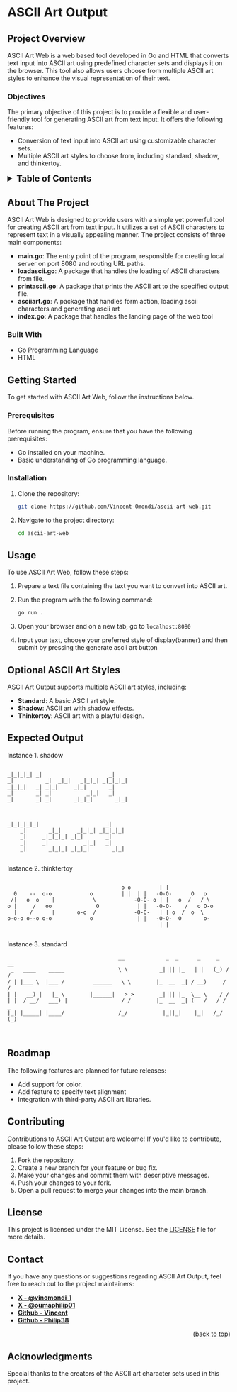 # ASCII Art Output

## Project Overview

ASCII Art Web is a web based tool developed in Go and HTML that converts text input into ASCII art using predefined character sets and displays it on the browser. This tool also allows users choose from multiple ASCII art styles to enhance the visual representation of their text.

### Objectives

The primary objective of this project is to provide a flexible and user-friendly tool for generating ASCII art from text input. It offers the following features:

- Conversion of text input into ASCII art using customizable character sets.
- Multiple ASCII art styles to choose from, including standard, shadow, and thinkertoy.


<!-- TABLE OF CONTENTS -->
<details>
  <summary style="font-weight: bold; font-size: 1.4em;" >Table of Contents</summary>
  <ol>
    <li>
      <a href="#about-the-project">About The Project</a>
      <ul>
        <li><a href="#built-with">Built With</a></li>
      </ul>
    </li>
    <li>
      <a href="#getting-started">Getting Started</a>
      <ul>
        <li><a href="#prerequisites">Prerequisites</a></li>
        <li><a href="#installation">Installation</a></li>
      </ul>
    </li>
    <li><a href="#usage">Usage</a></li>
    <li><a href="#optional-ascii-art-styles">Optional ASCII Art Styles</a></li>
    <li><a href="#roadmap">Roadmap</a></li>
    <li><a href="#contributing">Contributing</a></li>
    <li><a href="#license">License</a></li>
    <li><a href="#contact">Contact</a></li>
    <li><a href="#acknowledgments">Acknowledgments</a></li>
  </ol>
</details>


## About The Project

ASCII Art Web is designed to provide users with a simple yet powerful tool for creating ASCII art from text input. It utilizes a set of ASCII characters to represent text in a visually appealing manner. The project consists of three main components:

- **main.go**: The entry point of the program, responsible for creating local server on port 8080 and routing URL paths.
- **loadascii.go**: A package that handles the loading of ASCII characters from file.
- **printascii.go**: A package that prints the ASCII art to the specified output file.
- **asciiart.go**: A package that handles form action, loading ascii characters and generating ascii art
- **index.go**: A package that handles the landing page of the web tool

### Built With

- Go Programming Language
- HTML

## Getting Started

To get started with ASCII Art Web, follow the instructions below.

### Prerequisites

Before running the program, ensure that you have the following prerequisites:

- Go installed on your machine.
- Basic understanding of Go programming language.

### Installation

1. Clone the repository:

    ```sh
    git clone https://github.com/Vincent-Omondi/ascii-art-web.git
    ```

2. Navigate to the project directory:

    ```sh
    cd ascii-art-web
    ```

## Usage

To use ASCII Art Web, follow these steps:

1. Prepare a text file containing the text you want to convert into ASCII art.

2. Run the program with the following command:

    ```sh
    go run . 
    ```
3. Open your browser and on a new tab, go to ```localhost:8080 ```
4. Input your text, choose your preferred style of display(banner) and then submit by pressing the generate ascii art button

## Optional ASCII Art Styles

ASCII Art Output supports multiple ASCII art styles, including:

- **Standard**: A basic ASCII art style.
- **Shadow**: ASCII art with shadow effects.
- **Thinkertoy**: ASCII art with a playful design.

## Expected Output

Instance 1. shadow 
```
                                       
_|_|_|_| _|                     _|     
_|          _|  _|_|   _|_|_| _|_|_|_| 
_|_|_|   _| _|_|     _|_|       _|     
_|       _| _|           _|_|   _|     
_|       _| _|       _|_|_|       _|_| 
                                       
                                       
                                      
_|_|_|_|_|                     _|     
    _|       _|_|     _|_|_| _|_|_|_| 
    _|     _|_|_|_| _|_|       _|     
    _|     _|           _|_|   _|     
    _|       _|_|_| _|_|_|       _|_| 
                                      
```                                   

Instance 2. thinktertoy
```

                                    o o         | |               
  0    --  o-o            o         | |  | |   -O-O-      O   o   
 /|   o  o    |            \            -O-O- o | |   o  /   / \  
o |     /   oo              O            | |   -O-O-    /   o O-o 
  |    /      |       o-o  /            -O-O-   | | o  /  o  \    
o-o-o o--o o-o            o              | |   -O-O-  O       o-  
                                                | |               
                                                                

```

Instance 3. standard

```
                                   __             _  _      _     _   __ 
 _   ____    _____                 \ \          _| || |_   | |   (_) / / 
/ | |___ \  |___ /         ______   \ \        |_  __  _| / __)     / /  
| |   __) |   |_ \        |______|   > >        _| || |_  \__ \    / /   
| |  / __/   ___) |                 / /        |_  __  _| (   /   / / _  
|_| |_____| |____/                 /_/           |_||_|    |_|   /_/ (_) 
                                                                         
                                                                        

```
## Roadmap

The following features are planned for future releases:
- Add support for color.
- Add feature to specify text alignment
- Integration with third-party ASCII art libraries.

## Contributing

Contributions to ASCII Art Output are welcome! If you'd like to contribute, please follow these steps:

1. Fork the repository.
2. Create a new branch for your feature or bug fix.
3. Make your changes and commit them with descriptive messages.
4. Push your changes to your fork.
5. Open a pull request to merge your changes into the main branch.

## License

This project is licensed under the MIT License. See the [LICENSE](LICENSE) file for more details.

## Contact

If you have any questions or suggestions regarding ASCII Art Output, feel free to reach out to the project maintainers:


- **[X - @vinomondi_1](https://x.com/vinomondi_1)**
- **[X - @oumaphilip01](https://x.com/oumaphilip01)**
- **[Github - Vincent](https://github.com/Vincent-Omondi/)**
- **[Github - Philip38](https://github.com/Philip38-hub)**

<p align="right">(<a href="#ascii-art-web">back to top</a>)</p>


## Acknowledgments

Special thanks to the creators of the ASCII art character sets used in this project.

